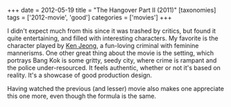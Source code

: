 +++
date = 2012-05-19
title = "The Hangover Part II (2011)"
[taxonomies]
tags = ['2012-movie', 'good']
categories = ['movies']
+++

I didn't expect much from this since it was trashed by critics, but
found it quite entertaining, and filled with interesting characters. My
favorite is the character played by [Ken Jeong], a fun-loving criminal
with feminine mannerisms. One other great thing about the movie is the
setting, which portrays Bang Kok is some gritty, seedy city, where crime
is rampant and the police under-resourced. It feels authentic, whether
or not it's based on reality. It's a showcase of good production
design.

Having watched the previous (and lesser) movie also makes one appreciate
this one more, even though the formula is the same.

  [Ken Jeong]: http://en.wikipedia.org/wiki/Ken_Jeong

